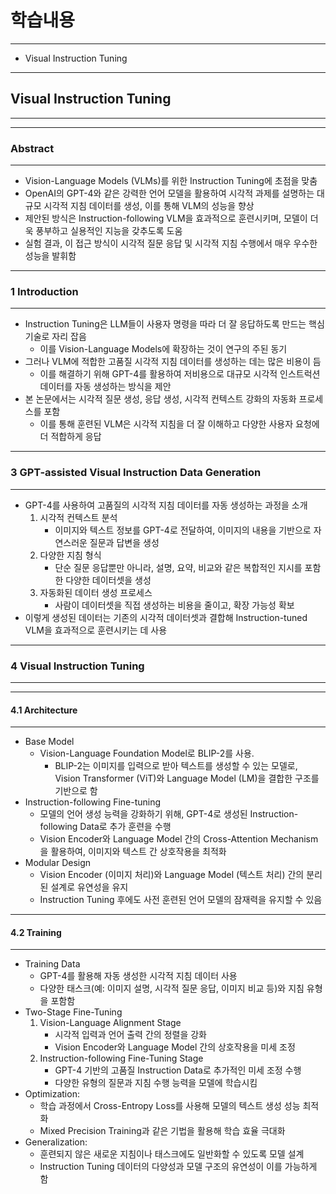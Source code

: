 # 학습내용

---

- Visual Instruction Tuning

---

## Visual Instruction Tuning

---

---

###  Abstract

---

  - Vision-Language Models (VLMs)를 위한 Instruction Tuning에 초점을 맞춤
  - OpenAI의 GPT-4와 같은 강력한 언어 모델을 활용하여 시각적 과제를 설명하는 대규모 시각적 지침 데이터를 생성, 이를 통해 VLM의 성능을 향상
  - 제안된 방식은 Instruction-following VLM을 효과적으로 훈련시키며, 모델이 더욱 풍부하고 실용적인 지능을 갖추도록 도움
  - 실험 결과, 이 접근 방식이 시각적 질문 응답 및 시각적 지침 수행에서 매우 우수한 성능을 발휘함

---

###  1 Introduction

---

  - Instruction Tuning은 LLM들이 사용자 명령을 따라 더 잘 응답하도록 만드는 핵심 기술로 자리 잡음
    - 이를 Vision-Language Models에 확장하는 것이 연구의 주된 동기
  - 그러나 VLM에 적합한 고품질 시각적 지침 데이터를 생성하는 데는 많은 비용이 듬
    - 이를 해결하기 위해 GPT-4를 활용하여 저비용으로 대규모 시각적 인스트럭션 데이터를 자동 생성하는 방식을 제안
  - 본 논문에서는 시각적 질문 생성, 응답 생성, 시각적 컨텍스트 강화의 자동화 프로세스를 포함
    - 이를 통해 훈련된 VLM은 시각적 지침을 더 잘 이해하고 다양한 사용자 요청에 더 적합하게 응답

---

###  3 GPT-assisted Visual Instruction Data Generation

---

  - GPT-4를 사용하여 고품질의 시각적 지침 데이터를 자동 생성하는 과정을 소개
    1. 시각적 컨텍스트 분석
       - 이미지와 텍스트 정보를 GPT-4로 전달하여, 이미지의 내용을 기반으로 자연스러운 질문과 답변을 생성
    2. 다양한 지침 형식
       - 단순 질문 응답뿐만 아니라, 설명, 요약, 비교와 같은 복합적인 지시를 포함한 다양한 데이터셋을 생성
    3. 자동화된 데이터 생성 프로세스
       - 사람이 데이터셋을 직접 생성하는 비용을 줄이고, 확장 가능성 확보
  - 이렇게 생성된 데이터는 기존의 시각적 데이터셋과 결합해 Instruction-tuned VLM을 효과적으로 훈련시키는 데 사용

---

### 4 Visual Instruction Tuning

---

---

#### 4.1 Architecture

---

  - Base Model
    - Vision-Language Foundation Model로 BLIP-2를 사용.
      - BLIP-2는 이미지를 입력으로 받아 텍스트를 생성할 수 있는 모델로, Vision Transformer (ViT)와 Language Model (LM)을 결합한 구조를 기반으로 함
  - Instruction-following Fine-tuning
    - 모델의 언어 생성 능력을 강화하기 위해, GPT-4로 생성된 Instruction-following Data로 추가 훈련을 수행
    - Vision Encoder와 Language Model 간의 Cross-Attention Mechanism을 활용하여, 이미지와 텍스트 간 상호작용을 최적화
  - Modular Design
    - Vision Encoder (이미지 처리)와 Language Model (텍스트 처리) 간의 분리된 설계로 유연성을 유지
    - Instruction Tuning 후에도 사전 훈련된 언어 모델의 잠재력을 유지할 수 있음

---

####  4.2 Training

---

  - Training Data
    - GPT-4를 활용해 자동 생성한 시각적 지침 데이터 사용
    - 다양한 태스크(예: 이미지 설명, 시각적 질문 응답, 이미지 비교 등)와 지침 유형을 포함함
  - Two-Stage Fine-Tuning
    1. Vision-Language Alignment Stage
       - 시각적 입력과 언어 출력 간의 정렬을 강화
       - Vision Encoder와 Language Model 간의 상호작용을 미세 조정
    2. Instruction-following Fine-Tuning Stage
       - GPT-4 기반의 고품질 Instruction Data로 추가적인 미세 조정 수행
       - 다양한 유형의 질문과 지침 수행 능력을 모델에 학습시킴
  - Optimization:
    - 학습 과정에서 Cross-Entropy Loss를 사용해 모델의 텍스트 생성 성능 최적화
    - Mixed Precision Training과 같은 기법을 활용해 학습 효율 극대화
  - Generalization:
    - 훈련되지 않은 새로운 지침이나 태스크에도 일반화할 수 있도록 모델 설계
    - Instruction Tuning 데이터의 다양성과 모델 구조의 유연성이 이를 가능하게 함
